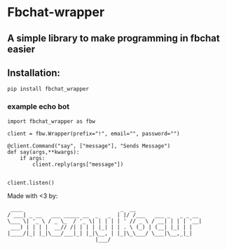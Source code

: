 # Fbchat-wrapper

## A simple library to make programming in fbchat easier

## Installation:
```
pip install fbchat_wrapper
```

### example echo bot

```
import fbchat_wrapper as fbw

client = fbw.Wrapper(prefix="!", email="", password="")

@client.Command("say", ["message"], "Sends Message")
def say(args,**kwargs):
    if args:
        client.reply(args["message"])


client.listen()
```

Made with <3 by:

```
 ____                               _  __
/ ___| _ __   ___ _____ __  _   _  | |/ /___   ___ _   _ _ __
\___ \| '_ \ / _ \_  / '_ \| | | | | ' // _ \ / __| | | | '__|
 ___) | | | |  __// /| | | | |_| | | . \ (_) | (__| |_| | |
|____/|_| |_|\___/___|_| |_|\__, | |_|\_\___/ \___|\__,_|_|
                            |___/
```

